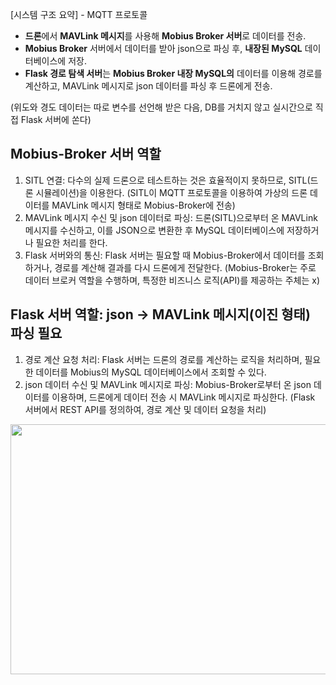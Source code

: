 [시스템 구조 요약] - MQTT 프로토콜

- **드론**에서 **MAVLink 메시지**를 사용해 **Mobius Broker 서버**로 데이터를 전송.
- **Mobius Broker** 서버에서 데이터를 받아 json으로 파싱 후, **내장된 MySQL** 데이터베이스에 저장.
- **Flask 경로 탐색 서버**는 **Mobius Broker 내장 MySQL의** 데이터를 이용해 경로를 계산하고, MAVLink 메시지로 json 데이터를 파싱 후 드론에게 전송.

(위도와 경도 데이터는 따로 변수를 선언해 받은 다음, DB를 거치지 않고 실시간으로 직접 Flask 서버에 쏜다)

## Mobius-Broker 서버 역할
1. SITL 연결: 다수의 실제 드론으로 테스트하는 것은 효율적이지 못하므로, SITL(드론 시뮬레이션)을 이용한다. (SITL이 MQTT 프로토콜을 이용하여 가상의 드론 데이터를 MAVLink 메시지 형태로 Mobius-Broker에 전송)
2. MAVLink 메시지 수신 및 json 데이터로 파싱: 드론(SITL)으로부터 온 MAVLink 메시지를 수신하고, 이를 JSON으로 변환한 후 MySQL 데이터베이스에 저장하거나 필요한 처리를 한다.
3. Flask 서버와의 통신: Flask 서버는 필요할 때 Mobius-Broker에서 데이터를 조회하거나, 경로를 계산해 결과를 다시 드론에게 전달한다.
(Mobius-Broker는 주로 데이터 브로커 역할을 수행하며, 특정한 비즈니스 로직(API)를 제공하는 주체는 x)

## Flask 서버 역할: json → MAVLink 메시지(이진 형태) 파싱 필요
1. 경로 계산 요청 처리: Flask 서버는 드론의 경로를 계산하는 로직을 처리하며, 필요한 데이터를 Mobius의 MySQL 데이터베이스에서 조회할 수 있다.
2. json 데이터 수신 및 MAVLink 메시지로 파싱: Mobius-Broker로부터 온 json 데이터를 이용하며, 드론에게 데이터 전송 시 MAVLink 메시지로 파싱한다.
(Flask 서버에서 REST API를 정의하여, 경로 계산 및 데이터 요청을 처리)

<img src="https://github.com/user-attachments/assets/3b7c555c-82c0-497f-b261-5b07695e1f70" width="800" height="400"/>
